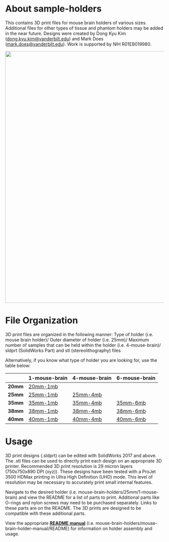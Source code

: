 # About sample-holders
This contains 3D print files for mouse brain holders of various sizes. Additional files for other types of tissue and phantom holders may be added in the near future. Designs were created by Dong Kyu Kim (dong.kyu.kim@vanderbilt.edu) and Mark Does (mark.does@vanderbilt.edu). Work is supported by NIH R01EB019980.

<img src="https://github.com/remmi-toolbox/sample-holders/blob/master/mouse-brain-holders/mouse-brain-holder-manual-v3.0/holder-details.png" width="1128" height="800">

# File Organization

3D print files are organized in the following manner: Type of holder (i.e. mouse brain holder)/ Outer diameter of holder (i.e. 25mm)/ Maximum number of samples that can be held within the holder (i.e. 4-mouse-brain)/ sldprt (SolidWorks Part) and stl (stereolithography) files

Alternatively, if you know what type of holder you are looking for, use the table below:

|      |1-mouse-brain   |4-mouse-brain   |6-mouse-brain   |
|:---|---|---|---|
|**20mm**   |[20mm-1mb](/../../tree/master/mouse-brain-holders/20mm/1-mouse-brain)      |               |               |
|**25mm**   |[25mm-1mb](/../../tree/master/mouse-brain-holders/25mm/1-mouse-brain)        |[25mm-4mb](/../../tree/master/mouse-brain-holders/25mm/4-mouse-brain)        |               |
|**35mm**   |[35mm-1mb](/../../tree/master/mouse-brain-holders/35mm/1-mouse-brain)        |[35mm-4mb](/../../tree/master/mouse-brain-holders/35mm/4-mouse-brain)        |[35mm-6mb](/../../tree/master/mouse-brain-holders/35mm/6-mouse-brain)        |
|**38mm**   |[38mm-1mb](/../../tree/master/mouse-brain-holders/38mm/1-mouse-brain)        |[38mm-4mb](/../../tree/master/mouse-brain-holders/38mm/4-mouse-brain)        |[38mm-6mb](/../../tree/master/mouse-brain-holders/38mm/6-mouse-brain)        |
|**40mm**   |[40mm-1mb](/../../tree/master/mouse-brain-holders/40mm/1-mouse-brain)        |[40mm-4mb](/../../tree/master/mouse-brain-holders/40mm/4-mouse-brain)        |[40mm-6mb](/../../tree/master/mouse-brain-holders/40mm/6-mouse-brain)        |

# Usage

3D print designs (.sldprt) can be edited with SolidWorks 2017 and above. The .stl files can be used to directly print each design on an appropriate 3D printer. Recommended 3D print resolution is 29 micron layers (750x750x890 DPI (xyz)). These designs have been tested with a ProJet 3500 HDMax printing in Ultra High Definition (UHD) mode. This level of resolution may be necessary to accurately print small internal features.

Navigate to the desired holder (i.e. mouse-brain-holders/25mm/1-mouse-brain) and view the README for a list of parts to print. Additional parts like O-rings and nylon screws may need to be purchased separately. Links to these parts are on the README. The 3D prints are designed to be compatible with these additional parts.

View the appropriate [**README manual**](/../../tree/master/mouse-brain-holders/mouse-brain-holder-manual-v3.0) (i.e. mouse-brain-holders/mouse-brain-holder-manual/README) for information on holder assembly and usage.

